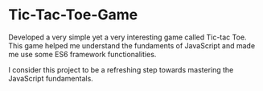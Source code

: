 # Tic-Tac-Toe-Game

Developed a very simple yet a very interesting game called Tic-tac Toe. This game helped me understand the fundaments of JavaScript and made me use some ES6 framework functionalities.

I consider this project to be a refreshing step towards mastering the JavaScript fundamentals.

